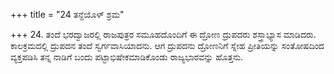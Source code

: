 +++
title = "24 ತನ್ದೆಯೊಳ್ ಶ್ರಮ"

+++
24. ತಂದೆ ಭರದ್ವಾಜರಲ್ಲಿ ರಾಜಪುತ್ರರ ಸಮೂಹದೊಂದಿಗೆ ಈ ದ್ರೋಣ ದ್ರುಪದರು ಶಸ್ತ್ರಾಭ್ಯಾಸ ಮಾಡಿದರು. ಕಾಲಕ್ರಮದಲ್ಲಿ ದ್ರುಪದನ ತಂದೆ ಸ್ವರ್ಗವಾಸಿಯಾದನು. ಆಗ ದ್ರುಪದನು ದ್ರೋಣನಿಗೆ ಸ್ನೇಹ ಪ್ರೀತಿಯನ್ನು ಸಂತೋಷದಿಂದ ವ್ಯಕ್ತಪಡಿಸಿ ತನ್ನ ನಾಡಿಗೆ ಬಂದು ಪಟ್ಟಾಭಿಷೇಕಮಾಡಿಕೊಂಡು ರಾಜ್ಯಭಾರವನ್ನು ಹೊತ್ತನು.